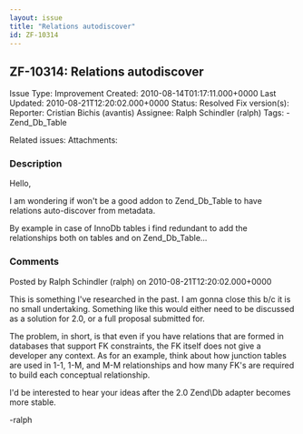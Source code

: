 ```yaml
---
layout: issue
title: "Relations autodiscover"
id: ZF-10314
---
```


ZF-10314: Relations autodiscover
--------------------------------

 Issue Type: Improvement Created: 2010-08-14T01:17:11.000+0000 Last Updated: 2010-08-21T12:20:02.000+0000 Status: Resolved Fix version(s): 
 Reporter:  Cristian Bichis (avantis)  Assignee:  Ralph Schindler (ralph)  Tags: - Zend\_Db\_Table
 
 Related issues: 
 Attachments: 
### Description

Hello,

I am wondering if won't be a good addon to Zend\_Db\_Table to have relations auto-discover from metadata.

By example in case of InnoDb tables i find redundant to add the relationships both on tables and on Zend\_Db\_Table...

 

 

### Comments

Posted by Ralph Schindler (ralph) on 2010-08-21T12:20:02.000+0000

This is something I've researched in the past. I am gonna close this b/c it is no small undertaking. Something like this would either need to be discussed as a solution for 2.0, or a full proposal submitted for.

The problem, in short, is that even if you have relations that are formed in databases that support FK constraints, the FK itself does not give a developer any context. As for an example, think about how junction tables are used in 1-1, 1-M, and M-M relationships and how many FK's are required to build each conceptual relationship.

I'd be interested to hear your ideas after the 2.0 Zend\\Db adapter becomes more stable.

-ralph

 

 